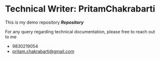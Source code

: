 # Technical Writer: PritamChakrabarti
This is my demo repository _**Repository**_

For any query regarding technical documentation, please free to reach out to me
- 9830219054
- pritam.chakrabarti@gmail.com
